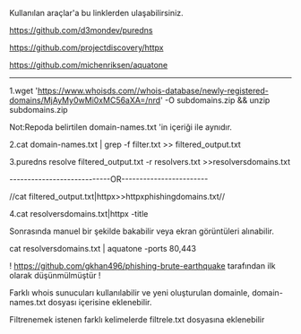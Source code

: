 Kullanılan araçlar'a bu linklerden ulaşabilirsiniz.

https://github.com/d3mondev/puredns

https://github.com/projectdiscovery/httpx

https://github.com/michenriksen/aquatone

-----------------------------------------

1.wget 'https://www.whoisds.com//whois-database/newly-registered-domains/MjAyMy0wMi0xMC56aXA=/nrd' -O subdomains.zip && unzip subdomains.zip

Not:Repoda belirtilen domain-names.txt 'in içeriği ile aynıdır.

2.cat domain-names.txt | grep -f filter.txt >> filtered_output.txt

3.puredns resolve filtered_output.txt -r resolvers.txt  >>resolversdomains.txt

----------------------------OR------------------------

//cat filtered_output.txt|httpx>>httpxphishingdomains.txt//

4.cat resolversdomains.txt|httpx -title    

Sonrasında manuel bir şekilde bakabilir veya ekran görüntüleri alınabilir.

cat resolversdomains.txt | aquatone -ports 80,443


! https://github.com/gkhan496/phishing-brute-earthquake tarafından ilk olarak düşünmülmüştür !


Farklı whois sunucuları kullanılabilir ve yeni oluşturulan domainle, domain-names.txt dosyası içerisine eklenebilir.

Filtrenemek istenen farklı kelimelerde filtrele.txt dosyasına eklenebilir

